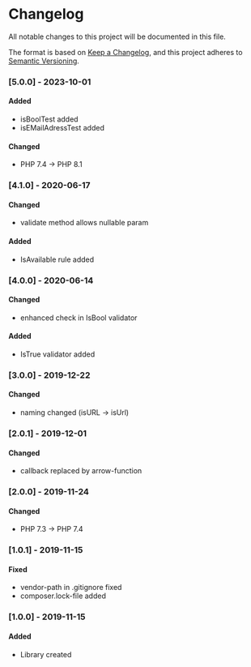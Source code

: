 # Changelog
All notable changes to this project will be documented in this file.

The format is based on [Keep a Changelog](https://keepachangelog.com/en/1.0.0/),
and this project adheres to [Semantic Versioning](https://semver.org/spec/v2.0.0.html).

### [5.0.0] - 2023-10-01
#### Added
- isBoolTest added
- isEMailAdressTest added

#### Changed
- PHP 7.4 -> PHP 8.1

### [4.1.0] - 2020-06-17
#### Changed
- validate method allows nullable param

#### Added
- IsAvailable rule added


### [4.0.0] - 2020-06-14
#### Changed
- enhanced check in IsBool validator

#### Added
- IsTrue validator added


### [3.0.0] - 2019-12-22
#### Changed
- naming changed (isURL -> isUrl)


### [2.0.1] - 2019-12-01
#### Changed
- callback replaced by arrow-function


### [2.0.0] - 2019-11-24
#### Changed
- PHP 7.3 -> PHP 7.4


### [1.0.1] - 2019-11-15
#### Fixed
- vendor-path in .gitignore fixed
- composer.lock-file added


### [1.0.0] - 2019-11-15
#### Added
- Library created